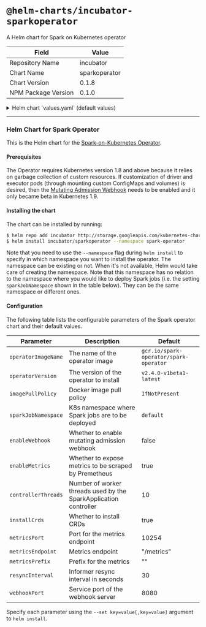 # `@helm-charts/incubator-sparkoperator`

A Helm chart for Spark on Kubernetes operator

| Field               | Value         |
| ------------------- | ------------- |
| Repository Name     | incubator     |
| Chart Name          | sparkoperator |
| Chart Version       | 0.1.8         |
| NPM Package Version | 0.1.0         |

<details>

<summary>Helm chart `values.yaml` (default values)</summary>

```yaml
operatorImageName: gcr.io/spark-operator/spark-operator
operatorVersion: v2.4.0-v1beta1-latest
imagePullPolicy: IfNotPresent

rbac:
  create: true

serviceAccounts:
  spark:
    create: true
    name:
  sparkoperator:
    create: true
    name:

sparkJobNamespace: ''

enableWebhook: false
enableMetrics: true

controllerThreads: 10
installCrds: true
metricsPort: 10254
metricsEndpoint: '/metrics'
metricsPrefix: ''
resyncInterval: 30
webhookPort: 8080
```

</details>

---

### Helm Chart for Spark Operator

This is the Helm chart for the [Spark-on-Kubernetes Operator](https://github.com/GoogleCloudPlatform/spark-on-k8s-operator).

#### Prerequisites

The Operator requires Kubernetes version 1.8 and above because it relies on garbage collection of custom resources. If customization of driver and executor pods (through mounting custom ConfigMaps and volumes) is desired, then the [Mutating Admission Webhook](https://github.com/GoogleCloudPlatform/spark-on-k8s-operator/blob/master/docs/quick-start-guide.md#using-the-mutating-admission-webhook) needs to be enabled and it only became beta in Kubernetes 1.9.

#### Installing the chart

The chart can be installed by running:

```bash
$ helm repo add incubator http://storage.googleapis.com/kubernetes-charts-incubator
$ helm install incubator/sparkoperator --namespace spark-operator
```

Note that you need to use the `--namespace` flag during `helm install` to specify in which namespace you want to install the operator. The namespace can be existing or not. When it's not available, Helm would take care of creating the namespace. Note that this namespace has no relation to the namespace where you would like to deploy Spark jobs (i.e. the setting `sparkJobNamespace` shown in the table below). They can be the same namespace or different ones.

#### Configuration

The following table lists the configurable parameters of the Spark operator chart and their default values.

| Parameter           | Description                                                      | Default                                |
| ------------------- | ---------------------------------------------------------------- | -------------------------------------- |
| `operatorImageName` | The name of the operator image                                   | `gcr.io/spark-operator/spark-operator` |
| `operatorVersion`   | The version of the operator to install                           | `v2.4.0-v1beta1-latest`                |
| `imagePullPolicy`   | Docker image pull policy                                         | `IfNotPresent`                         |
| `sparkJobNamespace` | K8s namespace where Spark jobs are to be deployed                | `default`                              |
| `enableWebhook`     | Whether to enable mutating admission webhook                     | false                                  |
| `enableMetrics`     | Whether to expose metrics to be scraped by Premetheus            | true                                   |
| `controllerThreads` | Number of worker threads used by the SparkApplication controller | 10                                     |
| `installCrds`       | Whether to install CRDs                                          | true                                   |
| `metricsPort`       | Port for the metrics endpoint                                    | 10254                                  |
| `metricsEndpoint`   | Metrics endpoint                                                 | "/metrics"                             |
| `metricsPrefix`     | Prefix for the metrics                                           | ""                                     |
| `resyncInterval`    | Informer resync interval in seconds                              | 30                                     |
| `webhookPort`       | Service port of the webhook server                               | 8080                                   |  |

Specify each parameter using the `--set key=value[,key=value]` argument to `helm install`.
